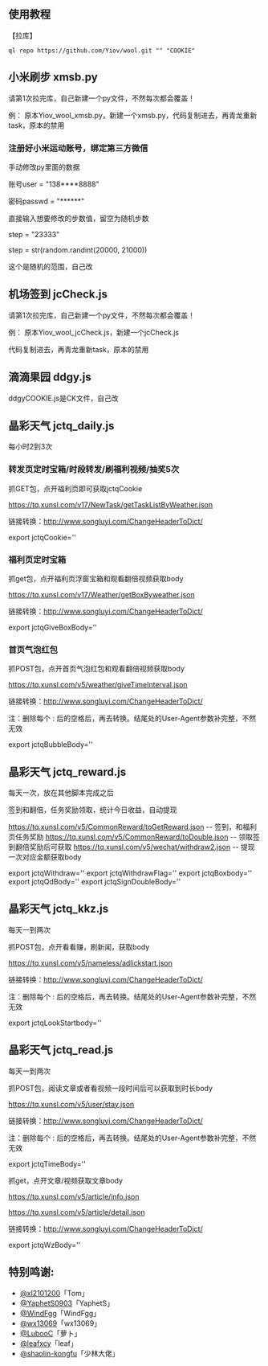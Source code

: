 ﻿## 使用教程

【拉库】

    ql repo https://github.com/Yiov/wool.git "" "COOKIE"




## 小米刷步 xmsb.py

请第1次拉完库，自己新建一个py文件，不然每次都会覆盖！

例：
原本Yiov_wool_xmsb.py，新建一个xmsb.py，代码复制进去，再青龙重新task，原本的禁用


### 注册好小米运动账号，绑定第三方微信

手动修改py里面的数据

账号user = "138****8888"

密码passwd = "******"

直接输入想要修改的步数值，留空为随机步数

step = "23333"

step = str(random.randint(20000, 21000))

这个是随机的范围，自己改




## 机场签到 jcCheck.js

请第1次拉完库，自己新建一个py文件，不然每次都会覆盖！

例：
原本Yiov_wool_jcCheck.js，新建一个jcCheck.js

代码复制进去，再青龙重新task，原本的禁用




## 滴滴果园 ddgy.js

ddgyCOOKIE.js是CK文件，自己改


## 晶彩天气 jctq_daily.js

每小时2到3次


### 转发页定时宝箱/时段转发/刷福利视频/抽奖5次

抓GET包，点开福利页即可获取jctqCookie

https://tq.xunsl.com/v17/NewTask/getTaskListByWeather.json

链接转换：http://www.songluyi.com/ChangeHeaderToDict/

export jctqCookie=''


### 福利页定时宝箱

抓get包，点开福利页浮窗宝箱和观看翻倍视频获取body

https://tq.xunsl.com/v17/Weather/getBoxByweather.json

链接转换：http://www.songluyi.com/ChangeHeaderToDict/

export jctqGiveBoxBody=''



### 首页气泡红包

抓POST包，点开首页气泡红包和观看翻倍视频获取body

https://tq.xunsl.com/v5/weather/giveTimeInterval.json

链接转换：http://www.songluyi.com/ChangeHeaderToDict/

注：删除每个 : 后的空格后，再去转换。结尾处的User-Agent参数补完整，不然无效

export jctqBubbleBody=''


## 晶彩天气 jctq_reward.js

每天一次，放在其他脚本完成之后

签到和翻倍，任务奖励领取，统计今日收益，自动提现

https://tq.xunsl.com/v5/CommonReward/toGetReward.json -- 签到，和福利页任务奖励
https://tq.xunsl.com/v5/CommonReward/toDouble.json -- 领取签到翻倍奖励后可获取
https://tq.xunsl.com/v5/wechat/withdraw2.json -- 提现一次对应金额获取body

export jctqWithdraw=''
export jctqWithdrawFlag=''
export jctqBoxbody=''
export jctqQdBody=''
export jctqSignDoubleBody=''



## 晶彩天气 jctq_kkz.js

每天一到两次

抓POST包，点开看看赚，刷新闻，获取body

https://tq.xunsl.com/v5/nameless/adlickstart.json

链接转换：http://www.songluyi.com/ChangeHeaderToDict/

注：删除每个 : 后的空格后，再去转换。结尾处的User-Agent参数补完整，不然无效

export jctqLookStartbody=''




## 晶彩天气 jctq_read.js

每天一到两次

抓POST包，阅读文章或者看视频一段时间后可以获取到时长body

https://tq.xunsl.com/v5/user/stay.json

链接转换：http://www.songluyi.com/ChangeHeaderToDict/

注：删除每个 : 后的空格后，再去转换。结尾处的User-Agent参数补完整，不然无效

export jctqTimeBody=''

抓get，点开文章/视频获取文章body

https://tq.xunsl.com/v5/article/info.json

https://tq.xunsl.com/v5/article/detail.json

链接转换：http://www.songluyi.com/ChangeHeaderToDict/

export jctqWzBody=''






## 特别鸣谢:


* [@xl2101200](https://github.com/xl2101200/-/)「Tom」
* [@YaphetS0903](https://github.com/YaphetS0903/JStest/)「YaphetS」
* [@WindFgg](https://github.com/WindFgg/QuantumultX_Conf/)「WindFgg」
* [@wx13069](https://github.com/wx13069/JD/)「wx13069」
* [@LubooC](https://github.com/LubooC/Script/)「萝卜」
* [@leafxcy](https://github.com/leafxcy/JavaScript/)「leaf」
* [@shaolin-kongfu](https://github.com/shaolin-kongfu/js_scripts/)「少林大佬」
